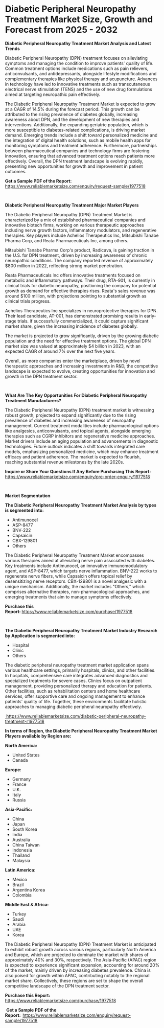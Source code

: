 <p><h1>Diabetic Peripheral Neuropathy Treatment Market Size, Growth and Forecast from 2025 - 2032</h1></p><p><strong>Diabetic Peripheral Neuropathy Treatment Market Analysis and Latest Trends</strong></p>
<p><p>Diabetic Peripheral Neuropathy (DPN) treatment focuses on alleviating symptoms and managing the condition to improve patients' quality of life. Common treatment options include medications such as pain relievers, anticonvulsants, and antidepressants, alongside lifestyle modifications and complementary therapies like physical therapy and acupuncture. Advances in technology have led to innovative treatments such as transcutaneous electrical nerve stimulation (TENS) and the use of new drug formulations aimed at targeting neuropathic pain effectively.</p><p>The Diabetic Peripheral Neuropathy Treatment Market is expected to grow at a CAGR of 14.5% during the forecast period. This growth can be attributed to the rising prevalence of diabetes globally, increasing awareness about DPN, and the development of new therapies and interventions. Additionally, the expanding geriatric population, which is more susceptible to diabetes-related complications, is driving market demand. Emerging trends include a shift toward personalized medicine and the integration of digital health solutions, such as mobile health apps for monitoring symptoms and treatment adherence. Furthermore, partnerships between pharmaceutical companies and technology firms are fostering innovation, ensuring that advanced treatment options reach patients more effectively. Overall, the DPN treatment landscape is evolving rapidly, presenting new opportunities for growth and improvement in patient outcomes.</p></p>
<p><strong>Get a Sample PDF of the Report:&nbsp;</strong> <a href="https://www.reliablemarketsize.com/enquiry/request-sample/1977518?utm_campaign=2482&utm_medium=2&utm_source=Github&utm_content=ia&utm_term=13042025&utm_id=diabetic-peripheral-neuropathy-treatment">https://www.reliablemarketsize.com/enquiry/request-sample/1977518</a></p>
<p>&nbsp;</p>
<p><strong>Diabetic Peripheral Neuropathy Treatment Major Market Players</strong></p>
<p><p>The Diabetic Peripheral Neuropathy (DPN) Treatment Market is characterized by a mix of established pharmaceutical companies and innovative biotech firms, working on various therapeutic approaches including nerve growth factors, inflammatory modulators, and regenerative therapies. Key players include Achelios Therapeutics Inc, Mitsubishi Tanabe Pharma Corp, and Reata Pharmaceuticals Inc, among others.</p><p>Mitsubishi Tanabe Pharma Corp's product, Radicava, is gaining traction in the U.S. for DPN treatment, driven by increasing awareness of chronic neuropathic conditions. The company reported revenue of approximately $800 million in 2022, reflecting strong market penetration.</p><p>Reata Pharmaceuticals Inc offers innovative treatments focused on metabolic and inflammatory pathways. Their drug, RTA-901, is currently in clinical trials for diabetic neuropathy, positioning the company for potential growth as demand for effective therapies rises. Reata's sales revenue was around $100 million, with projections pointing to substantial growth as clinical trials progress.</p><p>Achelios Therapeutics Inc specializes in neuroprotective therapies for DPN. Their lead candidate, AT-001, has demonstrated promising results in early-stage trials. If successfully commercialized, it could capture significant market share, given the increasing incidence of diabetes globally.</p><p>The market is projected to grow significantly, driven by the growing diabetic population and the need for effective treatment options. The global DPN market size was valued at approximately $4 billion in 2023, with an expected CAGR of around 7% over the next five years.</p><p>Overall, as more companies enter the marketplace, driven by novel therapeutic approaches and increasing investments in R&D, the competitive landscape is expected to evolve, creating opportunities for innovation and growth in the DPN treatment sector.</p></p>
<p>&nbsp;</p>
<p><strong>What Are The Key Opportunities For Diabetic Peripheral Neuropathy Treatment Manufacturers?</strong></p>
<p><p>The Diabetic Peripheral Neuropathy (DPN) treatment market is witnessing robust growth, projected to expand significantly due to the rising prevalence of diabetes and increasing awareness of neuropathy management. Current treatment modalities include pharmacological options like analgesics, anticonvulsants, and topical agents, alongside emerging therapies such as CGRP inhibitors and regenerative medicine approaches. Market drivers include an aging population and advancements in diagnostic technologies. Future outlook indicates a shift towards integrated care models, emphasizing personalized medicine, which may enhance treatment efficacy and patient adherence. The market is expected to flourish, reaching substantial revenue milestones by the late 2020s.</p></p>
<p><strong>Inquire or Share Your Questions If Any Before Purchasing This Report:</strong> <a href="https://www.reliablemarketsize.com/enquiry/pre-order-enquiry/1977518?utm_campaign=2482&utm_medium=2&utm_source=Github&utm_content=ia&utm_term=13042025&utm_id=diabetic-peripheral-neuropathy-treatment">https://www.reliablemarketsize.com/enquiry/pre-order-enquiry/1977518</a></p>
<p>&nbsp;</p>
<p><strong>Market Segmentation</strong></p>
<p><strong>The Diabetic Peripheral Neuropathy Treatment Market Analysis by types is segmented into:</strong></p>
<p><ul><li>Antimunocel</li><li>ASP-8477</li><li>BNV-222</li><li>Capsaicin</li><li>CBX-129801</li><li>Others</li></ul></p>
<p><p>The Diabetic Peripheral Neuropathy Treatment Market encompasses various therapies aimed at alleviating nerve pain associated with diabetes. Key treatments include Antimunocel, an innovative immunomodulatory agent, and ASP-8477, which targets nerve inflammation. BNV-222 works to regenerate nerve fibers, while Capsaicin offers topical relief by desensitizing nerve receptors. CBX-129801 is a novel analgesic with a unique mechanism. Additionally, the market includes "Others," which comprises alternative therapies, non-pharmacological approaches, and emerging treatments that aim to manage symptoms effectively.</p></p>
<p><strong>Purchase this Report:&nbsp;</strong><a href="https://www.reliablemarketsize.com/purchase/1977518?utm_campaign=2482&utm_medium=2&utm_source=Github&utm_content=ia&utm_term=13042025&utm_id=diabetic-peripheral-neuropathy-treatment">https://www.reliablemarketsize.com/purchase/1977518</a></p>
<p>&nbsp;</p>
<p><strong>The Diabetic Peripheral Neuropathy Treatment Market Industry Research by Application is segmented into:</strong></p>
<p><ul><li>Hospital</li><li>Clinic</li><li>Others</li></ul></p>
<p><p>The diabetic peripheral neuropathy treatment market application spans various healthcare settings, primarily hospitals, clinics, and other facilities. In hospitals, comprehensive care integrates advanced diagnostics and specialized treatments for severe cases. Clinics focus on outpatient management, providing personalized therapy and education for patients. Other facilities, such as rehabilitation centers and home healthcare services, offer supportive care and ongoing management to enhance patients' quality of life. Together, these environments facilitate holistic approaches to managing diabetic peripheral neuropathy effectively.</p></p>
<p><a href="https://www.reliablemarketsize.com/diabetic-peripheral-neuropathy-treatment-r1977518?utm_campaign=2482&utm_medium=2&utm_source=Github&utm_content=ia&utm_term=13042025&utm_id=diabetic-peripheral-neuropathy-treatment">&nbsp;https://www.reliablemarketsize.com/diabetic-peripheral-neuropathy-treatment-r1977518</a></p>
<p><strong>In terms of Region, the Diabetic Peripheral Neuropathy Treatment Market Players available by Region are:</strong></p>
<p>
    <p> <strong> North America: </strong>
        <ul>
            <li>United States</li>
            <li>Canada</li>
        </ul>
        </p> 
    <p> <strong> Europe: </strong>
        <ul>
            <li>Germany</li>
            <li>France</li>
            <li>U.K.</li>
            <li>Italy</li>
            <li>Russia</li>
        </ul>
        </p> 
    <p> <strong> Asia-Pacific: </strong>
        <ul>
            <li>China</li>
            <li>Japan</li>
            <li>South Korea</li>
            <li>India</li>
            <li>Australia</li>
            <li>China Taiwan</li>
            <li>Indonesia</li>
            <li>Thailand</li>
            <li>Malaysia</li>
        </ul>
        </p> 
    <p> <strong> Latin America: </strong>
        <ul>
            <li>Mexico</li>
            <li>Brazil</li>
            <li>Argentina Korea</li>
            <li>Colombia</li>
        </ul>
        </p> 
    <p> <strong> Middle East & Africa: </strong>
        <ul>
            <li>Turkey</li>
            <li>Saudi</li>
            <li>Arabia</li>
            <li>UAE</li>
            <li>Korea</li>
        </ul>
    </p>
    </p>
<p><p>The Diabetic Peripheral Neuropathy (DPN) Treatment Market is anticipated to exhibit robust growth across various regions, particularly North America and Europe, which are projected to dominate the market with shares of approximately 40% and 30%, respectively. The Asia-Pacific (APAC) region is expected to experience significant expansion, accounting for around 20% of the market, mainly driven by increasing diabetes prevalence. China is also poised for growth within APAC, contributing notably to the regional market share. Collectively, these regions are set to shape the overall competitive landscape of the DPN treatment sector.</p></p>
<p><strong>Purchase this Report: </strong><a href="https://www.reliablemarketsize.com/purchase/1977518?utm_campaign=2482&utm_medium=2&utm_source=Github&utm_content=ia&utm_term=13042025&utm_id=diabetic-peripheral-neuropathy-treatment">https://www.reliablemarketsize.com/purchase/1977518</a></p>
<p>&nbsp;<strong>Get a Sample PDF of the Report:&nbsp;&nbsp;</strong><a href="https://www.reliablemarketsize.com/enquiry/request-sample/1977518?utm_campaign=2482&utm_medium=2&utm_source=Github&utm_content=ia&utm_term=13042025&utm_id=diabetic-peripheral-neuropathy-treatment">https://www.reliablemarketsize.com/enquiry/request-sample/1977518</a></p>
<p><strong></strong></p>
<p><p></p><p></p><p></p></p>